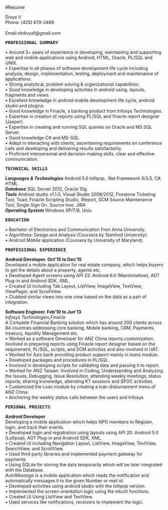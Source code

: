 #Resume
<p>Divya V<br/>
Phone: (425) 879-2489 &emsp;&emsp;&emsp;&emsp;&emsp;&emsp;&emsp;&emsp;&emsp;&emsp;&emsp;&emsp;&emsp;&emsp;&emsp;&emsp;&emsp;&emsp;&emsp;&emsp;&emsp;&emsp;&emsp;&emsp;&emsp;&emsp;&emsp;           Email:vkdivya1@gmail.com</p>

<pre><b>PROFESSIONAL SUMMARY</b></pre>

<p>• Around 3+ years of experience in developing, maintaining and supporting web and mobile applications using Android, HTML, Oracle, PL/SQL and UNIX.<br/>
• Expertise in all phases of software development life cycle including analysis, design, implementation, testing, deployment and maintenance of applications.</br>
• Strong analytical, problem solving &amp; organizational capabilities.</br>
• Good knowledge in developing activities in android using, layouts, fragments and views.</br>
• Excellent knowledge in android mobile development life cycle, android studio and plugins. </br>
• Good knowledge in Finacle, a banking product from Infosys Technologies.</br>
• Expertise in creation of reports using PL/SQL and finacle report designer (Jasper).</br>
• Expertise in creating and running SQL queries on Oracle and MS SQL Server.</br>
• Good knowledge C# and MS-SQL.</br>
• Adept in interacting with clients, ascertaining requirements on conference calls and developing and delivering results satisfactorily.</br>
• Proficient interpersonal and decision-making skills, clear and effective communication.</p>

<pre><b>TECHNICAL SKILLS </b>
</pre>

<p><b><i>Languages &amp; Technologies</i></b>    Android 5.0 lollipop, .Net Framework 4/3.5, C#, HTML<br>
<b><i>Database</i></b>    SQL Server 2012, Oracle 10g <br>
<b><i>Tools</i></b>   Android studio v1.1.0, Visual Studio 2008/2012, Firestone Ticketing Tool, Toad, Finacle Scripting Studio, IReport, SCM Source Maintenance Tool, Single Sign On. Source tree. JIRA<br>
<b><i>Operating System</i></b>    Windows XP/7/8, Unix.</p></p>

<pre><b>EDUCATION </b>
</pre>

<p>• Bachelor of Electronics and Communication from Anna University.<br> 
• Algorithms: Design and Analysis (Coursera by Stanford University).<br> 
• Android Mobile application (Coursera by University of Maryland). </p>

<pre><b>PROFESSIONAL EXPERIENCE</b>       
</pre>

<p><b>Android Developer. Oct’15 to Dec’15</b><br>
Developed a mobile application for real estate company, which helps buyers to get the details about a property, agents etc.<br>
• Developed Agent screens using API 23: Android 6.0 (Marshmallow), ADT Plug-in and Android SDK, XML.<br>
•  Created UI including Tab Layout, ListView, ImageView, TextView, ViewPager, and ScrollView.<br>
• Clubbed similar views into one view based on the data as a part of integration.</p>

<p><b>Software Engineer. Feb’10 to Jun’13</b><br>
<i>Infosys Technologies,Finacle</i> <br>
A Complete Financial Banking solution which has around 200 clients across 84 countries addressing core banking, Mobile banking, CRM, Payments, treasury, liquidity Management etc. <br>
• Worked as a software Developer for ANZ China reports customization. Involved in preparing reports using Finacle report designer based on the requirement, PL/SQL, scripts, and SCM activities and also involved in UAT.<br>
• Worked for Axis bank providing product support mainly in loans module.<br>
• Developed packages and procedures in PL/SQL.<br>
• Involved in developing scripts for validating data and passing it to report.<br>
• Worked for ANZ Taiwan. Involved in Coding, Understanding and Analyzing the Issues, Debugging, Issue Resolution, attending weekly meetings, status reports, sharing knowledge, attending KT sessions and SPOC activities.<br>
• Customized the Loan module by creating a loan disbursement menu of ANZ China.<br>
• Anchoring the weekly status calls between the users and Infosys.</p>

<pre><b>PERSONAL PROJECTS</b>       
</pre>

<p><b>Android Developer</b><br>
Developing a mobile application which helps NPO members to Register, login, and track their events.<br>
• Developed login and registration using layouts using API 20: Android 5.0 (Lollipop), ADT Plug-in and Android SDK, XML.<br>
• Created UI including Navigation Layout, ListView, ImageView, TextView, SearchView, and ScrollView.<br>
• Used third party libraries and implemented payment gateway for payments.<br/>
• Using SQLite for storing the data temporarily which will be later integrated with the Database.<br/>
<i>AutoMessage</i> is a mobile application which reads the notification and automatically messages it to the given Number or mail id. <br/>
• Developed activities using android studio with the lollipop version.<br/>
• Implemented the screen orientation logic using the inbuilt functions.<br/>
• Created UI Using ListView and TextView.<br/>
• Used services like notifications, receivers to implement the logic.</p>



